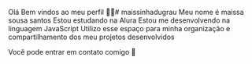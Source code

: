 Olá Bem vindos ao meu perfil 💙💙# maissinhadugrau
Meu nome é maissa sousa santos
Estou estudando na Alura
Estou me desenvolvendo na linguagem JavaScript
Utilizo esse espaço para minha organização e compartilhamento dos meu projetos desenvolvidos

Você pode entrar em contato comigo 📮
